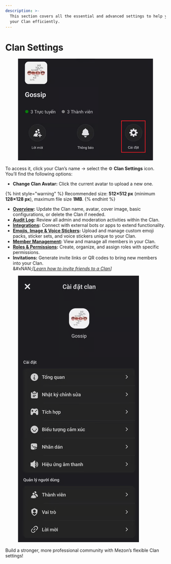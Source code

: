 ```yaml
---
description: >-
  This section covers all the essential and advanced settings to help you manage
  your Clan efficiently.
---
```


# Clan Settings

<figure><img src="../../../../.gitbook/assets/image (35).png" alt=""><figcaption></figcaption></figure>

To access it, click your Clan’s name → select the ⚙️ **Clan Settings** icon. You’ll find the following options:

* **Change Clan Avatar:** Click the current avatar to upload a new one.

{% hint style="warning" %}
Recommended size: **512×512 px** (minimum **128×128 px**), maximum file size **1MB**.
{% endhint %}

* [**Overview**](overview-settings.md)**:** Update the Clan name, avatar, cover image, basic configurations, or delete the Clan if needed.
* [**Audit Log**](audit-log.md)**:** Review all admin and moderation activities within the Clan.
* [**Integrations**](integrations.md)**:** Connect with external bots or apps to extend functionality.
* [**Emojis, Image & Voice Stickers**](emojis-image-stickers-and-voice-stickers.md)**:** Upload and manage custom emoji packs, sticker sets, and voice stickers unique to your Clan.
* [**Member Management**](member-management.md)**:** View and manage all members in your Clan.
* [**Roles & Permissions**](permissions-and-roles-management.md)**:** Create, organize, and assign roles with specific permissions.
* **Invitations:** Generate invite links or QR codes to bring new members into your Clan.\
  &#xNAN;_\[_[_Learn how to invite friends to a Clan_](../../invite-friends-to-your-clan.md)_]_

<figure><img src="../../../../.gitbook/assets/image (36).png" alt=""><figcaption></figcaption></figure>

Build a stronger, more professional community with Mezon’s flexible Clan settings!
